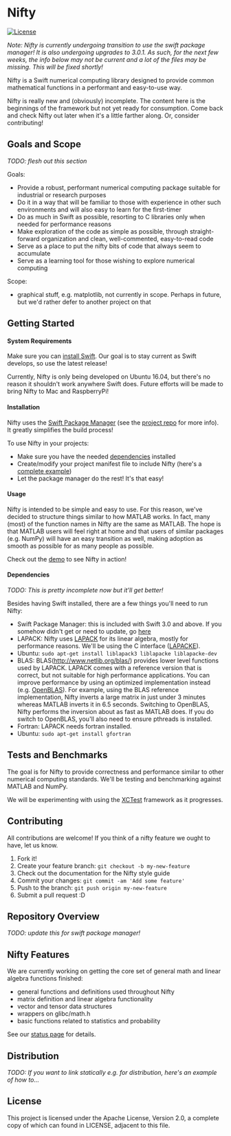 # Nifty

[![License](https://img.shields.io/hexpm/l/plug.svg)](LICENSE)

*Note: Nifty is currently undergoing transition to use the swift package manager!
It is also undergoing upgrades to 3.0.1. As such, for the next few weeks, the info
below may not be current and a lot of the files may be missing. This will be fixed 
shortly!*

Nifty is a Swift numerical computing library designed to provide common 
mathematical functions in a performant and easy-to-use way.

Nifty is really new and (obviously) incomplete. The content here is the 
beginnings of the framework but not yet ready for consumption. Come back 
and check Nifty out later when it's a little farther along. Or, consider
contributing! 



## Goals and Scope

_TODO: flesh out this section_

Goals:
- Provide a robust, performant numerical computing package suitable for 
    industrial or research purposes 
- Do it in a way that will be familiar to those with experience in other such 
    environments and will also easy to learn for the first-timer 
- Do as much in Swift as possible, resorting to C libraries only when needed
    for performance reasons
- Make exploration of the code as simple as possible, through straight-forward
    organization and clean, well-commented, easy-to-read code
- Serve as a place to put the nifty bits of code that always seem to accumulate
- Serve as a learning tool for those wishing to explore numerical computing

Scope:
- graphical stuff, e.g. matplotlib, not currently in scope. Perhaps in future,
    but we'd rather defer to another project on that



## Getting Started

#### System Requirements

Make sure you can [install Swift](https://swift.org/getting-started/).
Our goal is to stay current as Swift develops, so use the latest release!

Currently, Nifty is only being developed on Ubuntu 16.04, but there's no reason
it shouldn't work anywhere Swift does. Future efforts will be made to bring 
Nifty to Mac and RaspberryPi!

#### Installation

Nifty uses the [Swift Package Manager](https://swift.org/package-manager/) 
(see the [project repo](https://github.com/apple/swift-package-manager) for more 
info). It greatly simplifies the build process!

To use Nifty in your projects:
- Make sure you have the needed [dependencies](#dependencies) installed
- Create/modify your project manifest file to include Nifty (here's a 
[complete example](https://github.com/nifty-swift/Nifty-demo))
- Let the package manager do the rest! It's that easy!

#### Usage

Nifty is intended to be simple and easy to use. For this reason, we've decided
to structure things similar to how MATLAB works. In fact, many (most) of the 
function names in Nifty are the same as MATLAB. The hope is that MATLAB users
will feel right at home and that users of similar packages (e.g. NumPy) will 
have an easy transition as well, making adoption as smooth as possible for as 
many people as possible.

Check out the [demo](https://github.com/nifty-swift/Nifty-demo) to see Nifty 
in action!

#### Dependencies

_TODO: This is pretty incomplete now but it'll get better!_

Besides having Swift installed, there are a few things you'll need to run Nifty:
- Swift Package Manager: this is included with Swift 3.0 and above. If you 
    somehow didn't get or need to update, go 
    [here](https://swift.org/package-manager/)
- LAPACK: Nifty uses [LAPACK](http://www.netlib.org/lapack/) for its 
    linear algebra, mostly for performance reasons. We'll be using the C 
    interface ([LAPACKE](http://www.netlib.org/lapack/lapacke.html)). 
 - Ubuntu: `sudo apt-get install liblapack3 liblapacke liblapacke-dev`
- BLAS: BLAS(http://www.netlib.org/blas/) provides lower level functions 
    used by LAPACK. LAPACK comes with a reference version that is correct, 
    but not suitable for high performance applications. You can improve 
    performance by using an optimized implementation instead 
    (e.g. [OpenBLAS](http://www.openblas.net/)). For example, using the BLAS 
    reference implementation, Nifty inverts a large matrix in just under 3 
    minutes whereas MATLAB inverts it in 6.5 seconds. Switching to OpenBLAS, 
    Nifty performs the inversion about as fast as MATLAB does. If you do
    switch to OpenBLAS, you'll also need to ensure pthreads is installed.
- Fortran: LAPACK needs fortran installed.
 - Ubuntu: `sudo apt-get install gfortran`



## Tests and Benchmarks

The goal is for Nifty to provide correctness and performance similar to other 
numerical computing standards. We'll be testing and benchmarking against
MATLAB and NumPy.

We will be experimenting with using the 
[XCTest](https://github.com/apple/swift-corelibs-xctest) framework as it 
progresses.



## Contributing

All contributions are welcome! If you think of a nifty feature we ought to 
have, let us know. 

1. Fork it!
2. Create your feature branch: `git checkout -b my-new-feature`
3. Check out the documentation for the Nifty style guide
4. Commit your changes: `git commit -am 'Add some feature'`
5. Push to the branch: `git push origin my-new-feature`
6. Submit a pull request :D



## Repository Overview

_TODO: update this for swift package manager!_



## Nifty Features

We are currently working on getting the core set of general math and linear algebra
functions finished:
- general functions and definitions used throughout Nifty
- matrix definition and linear algebra functionality
- vector and tensor data structures
- wrappers on glibc/math.h
- basic functions related to statistics and probability

See our [status page](Documents/Status.md) for details.



## Distribution

_TODO: If you want to link statically e.g. for distribution, here's an 
example of how to..._



## License

This project is licensed under the Apache License, Version 2.0, a complete copy of 
which can found in LICENSE, adjacent to this file.